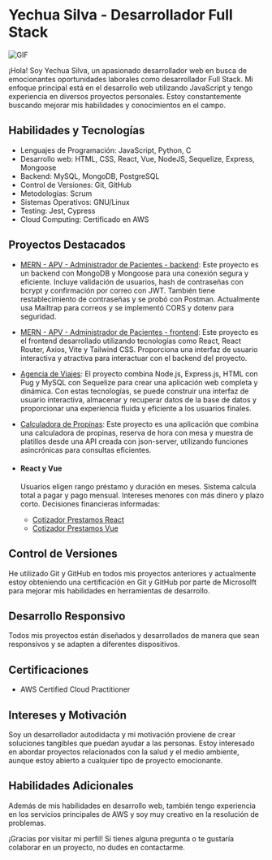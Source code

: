 # Yechua Silva - Desarrollador Full Stack
![GIF](./mern-gif-github.gif) 

¡Hola! Soy Yechua Silva, un apasionado desarrollador web en busca de emocionantes oportunidades laborales como desarrollador Full Stack. Mi enfoque principal está en el desarrollo web utilizando JavaScript y tengo experiencia en diversos proyectos personales. Estoy constantemente buscando mejorar mis habilidades y conocimientos en el campo.

## Habilidades y Tecnologías

- Lenguajes de Programación: JavaScript, Python, C
- Desarrollo web: HTML, CSS, React, Vue, NodeJS, Sequelize, Express, Mongoose
- Backend: MySQL, MongoDB, PostgreSQL
- Control de Versiones: Git, GitHub
- Metodologías: Scrum
- Sistemas Operativos: GNU/Linux
- Testing: Jest, Cypress
- Cloud Computing: Certificado en AWS

## Proyectos Destacados
- [MERN - APV - Administrador de Pacientes - backend](https://github.com/yechua-silva/MERN-apv-backend): Este proyecto es un backend con MongoDB y Mongoose para una conexión segura y eficiente. Incluye validación de usuarios, hash de contraseñas con bcrypt y confirmación por correo con JWT. También tiene restablecimiento de contraseñas y se probó con Postman. Actualmente usa Mailtrap para correos y se implementó CORS y dotenv para seguridad.
- [MERN - APV - Administrador de Pacientes - frontend](https://github.com/yechua-silva/MERN-apv-frontend): Este proyecto es el frontend desarrollado utilizando tecnologías como React, React Router, Axios, Vite y Tailwind CSS. Proporciona una interfaz de usuario interactiva y atractiva para interactuar con el backend del proyecto.

- [Agencia de Viajes](https://github.com/yechua-silva/Proyecto-Agencia-viajes-node): El proyecto combina Node.js, Express.js, HTML con Pug y MySQL con Sequelize para crear una aplicación web completa y dinámica. Con estas tecnologías, se puede construir una interfaz de usuario interactiva, almacenar y recuperar datos de la base de datos y proporcionar una experiencia fluida y eficiente a los usuarios finales.
- [Calculadora de Propinas](https://github.com/yechua-silva/Proyecto-Calculadora-propinas/): Este proyecto es una aplicación que combina una calculadora de propinas, reserva de hora con mesa y muestra de platillos desde una API creada con json-server, utilizando funciones asincrónicas para consultas eficientes.
- #### React y Vue
  Usuarios eligen rango préstamo y duración en meses. Sistema calcula total a pagar y pago mensual. Intereses menores con más dinero y plazo corto. Decisiones financieras informadas:
  - [Cotizador Prestamos React](https://github.com/yechua-silva/proyecto-cotizador-prestamos-react)
  - [Cotizador Prestamos Vue](https://github.com/yechua-silva/proyecto-cotizador-prestamos-vue)


## Control de Versiones

He utilizado Git y GitHub en todos mis proyectos anteriores y actualmente estoy obteniendo una certificación en Git y GitHub por parte de Microsolft para mejorar mis habilidades en herramientas de desarrollo.

## Desarrollo Responsivo

Todos mis proyectos están diseñados y desarrollados de manera que sean responsivos y se adapten a diferentes dispositivos.

## Certificaciones

- AWS Certified Cloud Practitioner

## Intereses y Motivación

Soy un desarrollador autodidacta y mi motivación proviene de crear soluciones tangibles que puedan ayudar a las personas. Estoy interesado en abordar proyectos relacionados con la salud y el medio ambiente, aunque estoy abierto a cualquier tipo de proyecto emocionante.

## Habilidades Adicionales

Además de mis habilidades en desarrollo web, también tengo experiencia en los servicios principales de AWS y soy muy creativo en la resolución de problemas.

¡Gracias por visitar mi perfil! Si tienes alguna pregunta o te gustaría colaborar en un proyecto, no dudes en contactarme.

